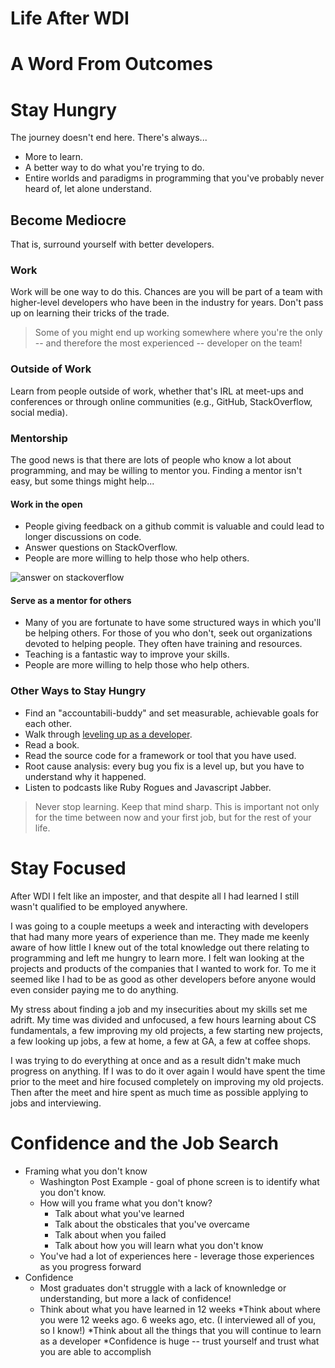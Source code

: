 # Life After WDI

# A Word From Outcomes

# Stay Hungry

The journey doesn't end here. There's always...
* More to learn.
* A better way to do what you're trying to do.
* Entire worlds and paradigms in programming that you've probably never heard of, let alone understand.

## Become Mediocre

That is, surround yourself with better developers.

### Work

Work will be one way to do this. Chances are you will be part of a team with higher-level developers who have been in the industry for years. Don't pass up on learning their tricks of the trade.

> Some of you might end up working somewhere where you're the only -- and therefore the most experienced -- developer on the team!

### Outside of Work

Learn from people outside of work, whether that's IRL at meet-ups and conferences or through online communities (e.g., GitHub, StackOverflow, social media).

### Mentorship

The good news is that there are lots of people who know a lot about programming, and may be willing to mentor you. Finding a mentor isn't easy, but some things might help...

#### Work in the open
* People giving feedback on a github commit is valuable and could lead to longer discussions on code.
* Answer questions on StackOverflow.
* People are more willing to help those who help others.

![answer on stackoverflow](https://pbs.twimg.com/media/CpC4vBUVIAA2_PB.jpg)

#### Serve as a mentor for others
* Many of you are fortunate to have some structured ways in which you'll be helping others. For those of you who don't, seek out organizations devoted to helping people. They often have training and resources.
* Teaching is a fantastic way to improve your skills.
* People are more willing to help those who help others.


### Other Ways to Stay Hungry

* Find an "accountabili-buddy" and set measurable, achievable goals for each other.
* Walk through [leveling up as a developer](http://jasonrudolph.com/blog/2011/08/09/programming-achievements-how-to-level-up-as-a-developer/).
* Read a book.
* Read the source code for a framework or tool that you have used.
* Root cause analysis: every bug you fix is a level up, but you have to understand why it happened.
* Listen to podcasts like Ruby Rogues and Javascript Jabber.

> Never stop learning. Keep that mind sharp. This is important not only for the time between now and your first job, but for the rest of your life.

# Stay Focused

After WDI I felt like an imposter, and that despite all I had learned I still wasn't qualified to be employed anywhere.

I was going to a couple meetups a week and interacting with developers that had many more years of experience than me. They made me keenly aware of how little I knew out of the total knowledge out there relating to programming and left me  hungry to learn more. I felt wan looking at the projects and products of the companies that I wanted to work for. To me it seemed like I had to be as good as other developers before anyone would even consider paying me to do anything.

My stress about finding a job and my insecurities about my skills set me adrift. My time was divided and unfocused, a few hours learning about CS fundamentals, a few improving my old projects, a few starting new projects, a few looking up jobs, a few at home, a few at GA, a few at coffee shops.

I was trying to do everything at once and as a result didn't make much progress on anything. If I was to do it over again I would have spent the time prior to the meet and hire focused completely on improving my old projects. Then after the meet and hire spent as much time as possible applying to jobs and interviewing.


# Confidence and the Job Search

* Framing what you don't know
	* Washington Post Example - goal of phone screen is to identify what you don't know.
	* How will you frame what you don't know?
		* Talk about what you've learned
		* Talk about the obsticales that you've overcame
		* Talk about when you failed
		* Talk about how you will learn what you don't know
	* You've had a lot of experiences here - leverage those experiences as you progress forward
* Confidence
	* Most graduates don't struggle with a lack of knownledge or understanding, but more a lack of confidence!
	* Think about what you have learned in 12 weeks
		*Think about where you were 12 weeks ago. 6 weeks ago, etc. (I interviewed all of you, so I know!)
	*Think about all the things that you will continue to learn as a developer
	*Confidence is huge -- trust yourself and trust what you are able to accomplish
